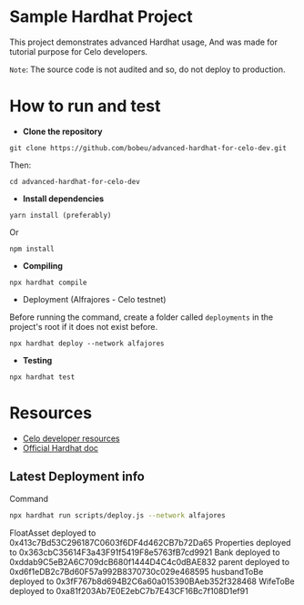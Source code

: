 # Sample Hardhat Project

This project demonstrates advanced Hardhat usage, And was made for tutorial purpose for Celo developers.

`Note`: The source code is not audited and so, do not deploy to production.

# How to run and test

- **Clone the repository**

```
git clone https://github.com/bobeu/advanced-hardhat-for-celo-dev.git

```

Then: 

```
cd advanced-hardhat-for-celo-dev

```

- **Install dependencies**

```
yarn install (preferably)

```

Or

```
npm install

```

- **Compiling**

```
npx hardhat compile

```

- Deployment (Alfrajores - Celo testnet)

Before running the command, create a folder called `deployments` in the project's root if it does not exist before.

```
npx hardhat deploy --network alfajores

```

-  **Testing**

```
npx hardhat test

```

# Resources

- [Celo developer resources](https://docs.celo.org/developer/)
- [Official Hardhat doc](https://hardhat.org)

## Latest Deployment info

Command
```bash
npx hardhat run scripts/deploy.js --network alfajores
```

FloatAsset deployed to 0x413c7Bd53C296187C0603f6DF4d462CB7b72Da65
Properties deployed to 0x363cbC35614F3a43F91f5419F8e5763fB7cd9921
Bank deployed to 0xddab9C5eB2A6C709dcB680f1444D4C4c0dBAE832
parent deployed to 0xd6f1eDB2c7Bd60F57a992B8370730c029e468595
husbandToBe deployed to 0x3fF767b8d694B2C6a60a015390BAeb352f328468
WifeToBe deployed to 0xa81f203Ab7E0E2ebC7b7E43CF16Bc7f108D1ef91 
